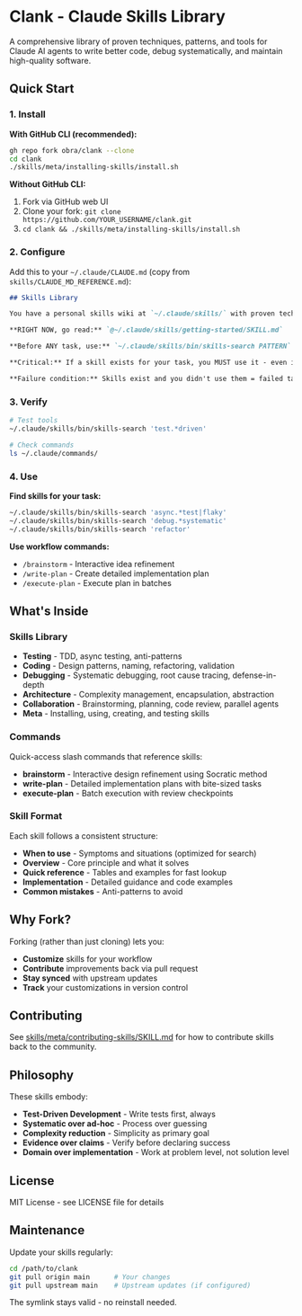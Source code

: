# Clank - Claude Skills Library

A comprehensive library of proven techniques, patterns, and tools for Claude AI agents to write better code, debug systematically, and maintain high-quality software.

## Quick Start

### 1. Install

**With GitHub CLI (recommended):**
```bash
gh repo fork obra/clank --clone
cd clank
./skills/meta/installing-skills/install.sh
```

**Without GitHub CLI:**
1. Fork via GitHub web UI
2. Clone your fork: `git clone https://github.com/YOUR_USERNAME/clank.git`
3. `cd clank && ./skills/meta/installing-skills/install.sh`

### 2. Configure

Add this to your `~/.claude/CLAUDE.md` (copy from `skills/CLAUDE_MD_REFERENCE.md`):

```markdown
## Skills Library

You have a personal skills wiki at `~/.claude/skills/` with proven techniques, patterns, and tools that give you new capabilities.

**RIGHT NOW, go read:** `@~/.claude/skills/getting-started/SKILL.md`

**Before ANY task, use:** `~/.claude/skills/bin/skills-search PATTERN`

**Critical:** If a skill exists for your task, you MUST use it - even if you think you're already good at that. You're not.

**Failure condition:** Skills exist and you didn't use them = failed task.
```

### 3. Verify

```bash
# Test tools
~/.claude/skills/bin/skills-search 'test.*driven'

# Check commands
ls ~/.claude/commands/
```

### 4. Use

**Find skills for your task:**
```bash
~/.claude/skills/bin/skills-search 'async.*test|flaky'
~/.claude/skills/bin/skills-search 'debug.*systematic'
~/.claude/skills/bin/skills-search 'refactor'
```

**Use workflow commands:**
- `/brainstorm` - Interactive idea refinement
- `/write-plan` - Create detailed implementation plan
- `/execute-plan` - Execute plan in batches

## What's Inside

### Skills Library

- **Testing** - TDD, async testing, anti-patterns
- **Coding** - Design patterns, naming, refactoring, validation
- **Debugging** - Systematic debugging, root cause tracing, defense-in-depth
- **Architecture** - Complexity management, encapsulation, abstraction
- **Collaboration** - Brainstorming, planning, code review, parallel agents
- **Meta** - Installing, using, creating, and testing skills

### Commands

Quick-access slash commands that reference skills:
- **brainstorm** - Interactive design refinement using Socratic method
- **write-plan** - Detailed implementation plans with bite-sized tasks
- **execute-plan** - Batch execution with review checkpoints

### Skill Format

Each skill follows a consistent structure:
- **When to use** - Symptoms and situations (optimized for search)
- **Overview** - Core principle and what it solves
- **Quick reference** - Tables and examples for fast lookup
- **Implementation** - Detailed guidance and code examples
- **Common mistakes** - Anti-patterns to avoid

## Why Fork?

Forking (rather than just cloning) lets you:
- **Customize** skills for your workflow
- **Contribute** improvements back via pull request
- **Stay synced** with upstream updates
- **Track** your customizations in version control

## Contributing

See [skills/meta/contributing-skills/SKILL.md](skills/meta/contributing-skills/SKILL.md) for how to contribute skills back to the community.

## Philosophy

These skills embody:
- **Test-Driven Development** - Write tests first, always
- **Systematic over ad-hoc** - Process over guessing
- **Complexity reduction** - Simplicity as primary goal
- **Evidence over claims** - Verify before declaring success
- **Domain over implementation** - Work at problem level, not solution level

## License

MIT License - see LICENSE file for details

## Maintenance

Update your skills regularly:

```bash
cd /path/to/clank
git pull origin main      # Your changes
git pull upstream main    # Upstream updates (if configured)
```

The symlink stays valid - no reinstall needed.
